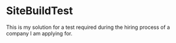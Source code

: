 # SiteBuildTest
This is my solution for a test required during the hiring process of a company I am applying for.
